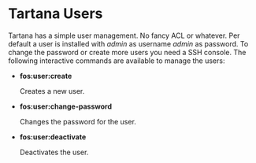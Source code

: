 # Tartana Users

Tartana has a simple user management. No fancy ACL or whatever. Per default a user is installed with *admin* as username *admin* as password. To change the password or create more users you need a SSH console. The following interactive commands are available to manage the users:

- **fos:user:create**

  Creates a new user.

- **fos:user:change-password**

  Changes the password for the user.

- **fos:user:deactivate**

  Deactivates the user.